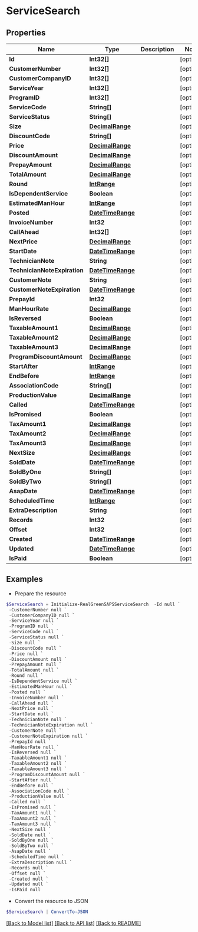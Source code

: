 # ServiceSearch
## Properties

Name | Type | Description | Notes
------------ | ------------- | ------------- | -------------
**Id** | **Int32[]** |  | [optional] 
**CustomerNumber** | **Int32[]** |  | [optional] 
**CustomerCompanyID** | **Int32[]** |  | [optional] 
**ServiceYear** | **Int32[]** |  | [optional] 
**ProgramID** | **Int32[]** |  | [optional] 
**ServiceCode** | **String[]** |  | [optional] 
**ServiceStatus** | **String[]** |  | [optional] 
**Size** | [**DecimalRange**](DecimalRange.md) |  | [optional] 
**DiscountCode** | **String[]** |  | [optional] 
**Price** | [**DecimalRange**](DecimalRange.md) |  | [optional] 
**DiscountAmount** | [**DecimalRange**](DecimalRange.md) |  | [optional] 
**PrepayAmount** | [**DecimalRange**](DecimalRange.md) |  | [optional] 
**TotalAmount** | [**DecimalRange**](DecimalRange.md) |  | [optional] 
**Round** | [**IntRange**](IntRange.md) |  | [optional] 
**IsDependentService** | **Boolean** |  | [optional] 
**EstimatedManHour** | [**IntRange**](IntRange.md) |  | [optional] 
**Posted** | [**DateTimeRange**](DateTimeRange.md) |  | [optional] 
**InvoiceNumber** | **Int32** |  | [optional] 
**CallAhead** | **Int32[]** |  | [optional] 
**NextPrice** | [**DecimalRange**](DecimalRange.md) |  | [optional] 
**StartDate** | [**DateTimeRange**](DateTimeRange.md) |  | [optional] 
**TechnicianNote** | **String** |  | [optional] 
**TechnicianNoteExpiration** | [**DateTimeRange**](DateTimeRange.md) |  | [optional] 
**CustomerNote** | **String** |  | [optional] 
**CustomerNoteExpiration** | [**DateTimeRange**](DateTimeRange.md) |  | [optional] 
**PrepayId** | **Int32** |  | [optional] 
**ManHourRate** | [**DecimalRange**](DecimalRange.md) |  | [optional] 
**IsReversed** | **Boolean** |  | [optional] 
**TaxableAmount1** | [**DecimalRange**](DecimalRange.md) |  | [optional] 
**TaxableAmount2** | [**DecimalRange**](DecimalRange.md) |  | [optional] 
**TaxableAmount3** | [**DecimalRange**](DecimalRange.md) |  | [optional] 
**ProgramDiscountAmount** | [**DecimalRange**](DecimalRange.md) |  | [optional] 
**StartAfter** | [**IntRange**](IntRange.md) |  | [optional] 
**EndBefore** | [**IntRange**](IntRange.md) |  | [optional] 
**AssociationCode** | **String[]** |  | [optional] 
**ProductionValue** | [**DecimalRange**](DecimalRange.md) |  | [optional] 
**Called** | [**DateTimeRange**](DateTimeRange.md) |  | [optional] 
**IsPromised** | **Boolean** |  | [optional] 
**TaxAmount1** | [**DecimalRange**](DecimalRange.md) |  | [optional] 
**TaxAmount2** | [**DecimalRange**](DecimalRange.md) |  | [optional] 
**TaxAmount3** | [**DecimalRange**](DecimalRange.md) |  | [optional] 
**NextSize** | [**DecimalRange**](DecimalRange.md) |  | [optional] 
**SoldDate** | [**DateTimeRange**](DateTimeRange.md) |  | [optional] 
**SoldByOne** | **String[]** |  | [optional] 
**SoldByTwo** | **String[]** |  | [optional] 
**AsapDate** | [**DateTimeRange**](DateTimeRange.md) |  | [optional] 
**ScheduledTime** | [**IntRange**](IntRange.md) |  | [optional] 
**ExtraDescription** | **String** |  | [optional] 
**Records** | **Int32** |  | [optional] 
**Offset** | **Int32** |  | [optional] 
**Created** | [**DateTimeRange**](DateTimeRange.md) |  | [optional] 
**Updated** | [**DateTimeRange**](DateTimeRange.md) |  | [optional] 
**IsPaid** | **Boolean** |  | [optional] 

## Examples

- Prepare the resource
```powershell
$ServiceSearch = Initialize-RealGreenSAPSServiceSearch  -Id null `
 -CustomerNumber null `
 -CustomerCompanyID null `
 -ServiceYear null `
 -ProgramID null `
 -ServiceCode null `
 -ServiceStatus null `
 -Size null `
 -DiscountCode null `
 -Price null `
 -DiscountAmount null `
 -PrepayAmount null `
 -TotalAmount null `
 -Round null `
 -IsDependentService null `
 -EstimatedManHour null `
 -Posted null `
 -InvoiceNumber null `
 -CallAhead null `
 -NextPrice null `
 -StartDate null `
 -TechnicianNote null `
 -TechnicianNoteExpiration null `
 -CustomerNote null `
 -CustomerNoteExpiration null `
 -PrepayId null `
 -ManHourRate null `
 -IsReversed null `
 -TaxableAmount1 null `
 -TaxableAmount2 null `
 -TaxableAmount3 null `
 -ProgramDiscountAmount null `
 -StartAfter null `
 -EndBefore null `
 -AssociationCode null `
 -ProductionValue null `
 -Called null `
 -IsPromised null `
 -TaxAmount1 null `
 -TaxAmount2 null `
 -TaxAmount3 null `
 -NextSize null `
 -SoldDate null `
 -SoldByOne null `
 -SoldByTwo null `
 -AsapDate null `
 -ScheduledTime null `
 -ExtraDescription null `
 -Records null `
 -Offset null `
 -Created null `
 -Updated null `
 -IsPaid null
```

- Convert the resource to JSON
```powershell
$ServiceSearch | ConvertTo-JSON
```

[[Back to Model list]](../README.md#documentation-for-models) [[Back to API list]](../README.md#documentation-for-api-endpoints) [[Back to README]](../README.md)


